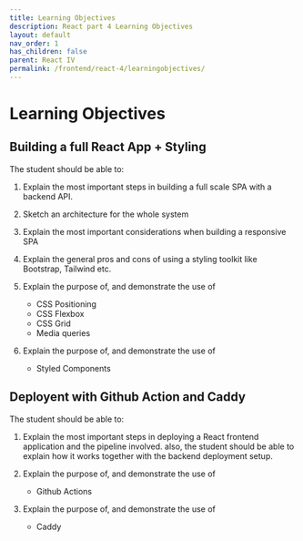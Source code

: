 ```yaml
---
title: Learning Objectives
description: React part 4 Learning Objectives
layout: default
nav_order: 1
has_children: false
parent: React IV
permalink: /frontend/react-4/learningobjectives/
---
```


# Learning Objectives

## Building a full React App + Styling

The student should be able to:

1. Explain the most important steps in building a full scale SPA with a backend API.

2. Sketch an architecture for the whole system

3. Explain the most important considerations when building a responsive SPA

4. Explain the general pros and cons of using a styling toolkit like Bootstrap, Tailwind etc.

5. Explain the purpose of, and demonstrate the use of
   - CSS Positioning
   - CSS Flexbox
   - CSS Grid
   - Media queries

6. Explain the purpose of, and demonstrate the use of
   - Styled Components

## Deployent with Github Action and Caddy

The student should be able to:

1. Explain the most important steps in deploying a React frontend application and the pipeline involved. also, the student should be able to explain how it works together with the backend deployment setup.

2. Explain the purpose of, and demonstrate the use of
   - Github Actions

3. Explain the purpose of, and demonstrate the use of
   - Caddy
